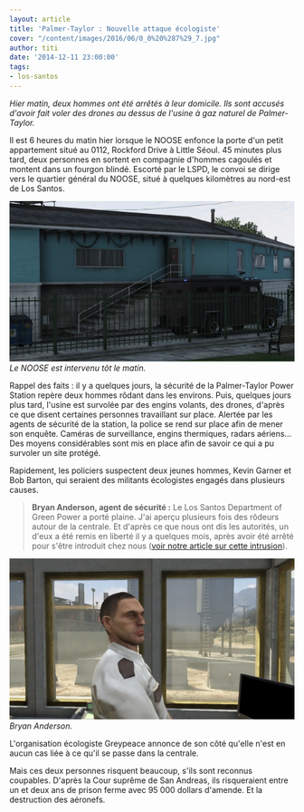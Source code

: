 ```yaml
---
layout: article
title: 'Palmer-Taylor : Nouvelle attaque écologiste'
cover: "/content/images/2016/06/0_0%20%287%29_7.jpg"
author: titi
date: '2014-12-11 23:00:00'
tags:
- los-santos
---
```


_Hier matin, deux hommes ont été arrêtés à leur domicile. Ils sont accusés d'avoir fait voler des drones au dessus de l'usine à gaz naturel de Palmer-Taylor._

Il est 6 heures du matin hier lorsque le NOOSE enfonce la porte d'un petit appartement situé au 0112, Rockford Drive à Little Séoul. 45 minutes plus tard, deux personnes en sortent en compagnie d'hommes cagoulés et montent dans un fourgon blindé. Escorté par le LSPD, le convoi se dirige vers le quartier général du NOOSE, situé à quelques kilomètres au nord-est de Los Santos.

![Le NOOSE est intervenu tôt le matin.](/content/images/2016/06/0_0%20%289%29_8.jpg)
_Le NOOSE est intervenu tôt le matin._

Rappel des faits : il y a quelques jours, la sécurité de la Palmer-Taylor Power Station repère deux hommes rôdant dans les environs. Puis, quelques jours plus tard, l'usine est survolée par des engins volants, des drones, d'après ce que disent certaines personnes travaillant sur place. Alertée par les agents de sécurité de la station, la police se rend sur place afin de mener son enquête. Caméras de surveillance, engins thermiques, radars aériens... Des moyens considérables sont mis en place afin de savoir ce qui a pu survoler un site protégé.

Rapidement, les policiers suspectent deux jeunes hommes, Kevin Garner et Bob Barton, qui seraient des militants écologistes engagés dans plusieurs causes.

> **Bryan Anderson, agent de sécurité :** Le Los Santos Department of Green Power a porté plaine. J'ai aperçu plusieurs fois des rôdeurs autour de la centrale. Et d'après ce que nous ont dis les autorités, un d'eux a été remis en liberté il y a quelques mois, après avoir été arrêté pour s'être introduit chez nous ([voir notre article sur cette intrusion](/2014/07/21/des-militants-de-greypeace-sinfiltrent-dans-une-centrale-electrique/)).

![Bryan Anderson.](/content/images/2016/06/0_0%20%286%29_9.jpg)
_Bryan Anderson._

L'organisation écologiste Greypeace annonce de son côté qu'elle n'est en aucun cas liée à ce qu'il se passe dans la centrale.

Mais ces deux personnes risquent beaucoup, s'ils sont reconnus coupables. D'après la Cour suprême de San Andreas, ils risqueraient entre un et deux ans de prison ferme avec 95 000 dollars d'amende. Et la destruction des aéronefs.

<!--kg-card-end: markdown-->
